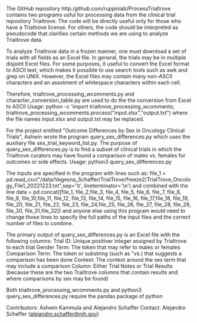 The GitHub repository http:/github.com/ruppinlab/ProcessTrialtrove contains two programs usful for processing data from the
clinical trial repository Trialtrove. The code will be directly useful only for those who have a Trialtrove license.
For others, the code should be interpreted as pseudocode that clarifies certain methods we are using to analyze
Trialtrove data.

To analyze Trialtrove data in a frozen manner, one must download a set of trials with all fields as an Excel file. In general, the trials
may be in multiple disjoint Excel files. For some purposes, it useful to convert the Excel format to ASCII text, which makes it
possible to use search tools such as awk and grep on UNIX. However, the Excel files may contain many non-ASCII characters and
an assotment of whitespace characters within each cell.

Therefore, 
trialtrove_processing_wcomments.py and character_conversion_table.py
are used to do the the conversion from Excel to ASCII
Usage:
python -c 'import trialtrove_processing_wcomments; trialtrove_processing_wcomments.process("input.xlsx","output.txt")
where the file names input.xlsx and output.txt may be replaced.

For the project entitled "Outcome Differences by Sex in Oncology Clinical Trials", Ashwin wrote the
program query_sex_differences.py which uses the auxiliary file  sex_trial_keyword_list.py.
The purpose of query_sex_differences.py is to find a subset of clinical trials in which the Trialtrove curators
may have found  a comparison of males vs. females for outcomes or side effects.
Usage: python3 query_sex_differences.py

The inputs are specified in the program with lines such as:
file_1 = pd.read_csv("/data/Vegesna_Schaffer/TrialTrove/freeze2/TrialTrove_Oncology_File1_20221223.txt",sep='\t', lineterminator='\n')
and combined with the line
data = pd.concat([file_1, file_2,file_3, file_4, file_5, file_6, file_7, file_8, file_9, file_10,file_11, file_12, file_13, file_14, file_15, file_16, file_17,file_18, file_19, file_20, file_21, file_22, file_23,
file_24,file_25, file_26, file_27, file_28, file_29, file_30, file_31,file_32]) 
and anyone else using this program would need to change those lines to specify the full paths of the input files and the correct number of files to combine.

The primary output of query_sex_differences.py is an Excel file with the following columns:
Trial ID: Unique positiver integer assigned by Trialtrove to each trial
Gender Term: The token that may refer to males or females
Comparison Term: The token or substring (such as "vs.) that suggests a comparison has been done
Context: The context around the sex term that may include a comparison
Column: Either Trial Notes or Trial Results (because these are the two Trailtrove columns that contain results and where comparisons by sex may be found)

Both trialtrove_processing_wcomments.py and python3 query_sex_differences.py require the pandas package of python

Contributors: Ashwin Kammula and Alejandro Schaffer
Contact: Alejandro Schaffer (alejandro.schaffer@nih.gov)